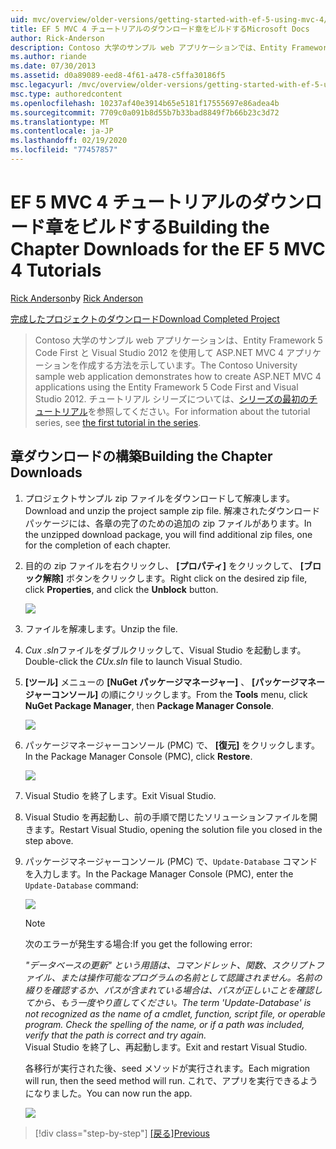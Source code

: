 ```yaml
---
uid: mvc/overview/older-versions/getting-started-with-ef-5-using-mvc-4/building-the-ef5-mvc4-chapter-downloads
title: EF 5 MVC 4 チュートリアルのダウンロード章をビルドするMicrosoft Docs
author: Rick-Anderson
description: Contoso 大学のサンプル web アプリケーションでは、Entity Framework 5 Code First と Visual Studio を使用して ASP.NET MVC 4 アプリケーションを作成する方法を示しています。
ms.author: riande
ms.date: 07/30/2013
ms.assetid: d0a89089-eed8-4f61-a478-c5ffa30186f5
msc.legacyurl: /mvc/overview/older-versions/getting-started-with-ef-5-using-mvc-4/building-the-ef5-mvc4-chapter-downloads
msc.type: authoredcontent
ms.openlocfilehash: 10237af40e3914b65e5181f17555697e86adea4b
ms.sourcegitcommit: 7709c0a091b8d55b7b33bad8849f7b66b23c3d72
ms.translationtype: MT
ms.contentlocale: ja-JP
ms.lasthandoff: 02/19/2020
ms.locfileid: "77457857"
---
```

# <a name="building-the-chapter-downloads-for-the-ef-5-mvc-4-tutorials"></a><span data-ttu-id="553ea-103">EF 5 MVC 4 チュートリアルのダウンロード章をビルドする</span><span class="sxs-lookup"><span data-stu-id="553ea-103">Building the Chapter Downloads for the EF 5 MVC 4 Tutorials</span></span>

<span data-ttu-id="553ea-104">[Rick Anderson](https://twitter.com/RickAndMSFT)</span><span class="sxs-lookup"><span data-stu-id="553ea-104">by [Rick Anderson](https://twitter.com/RickAndMSFT)</span></span>

[<span data-ttu-id="553ea-105">完成したプロジェクトのダウンロード</span><span class="sxs-lookup"><span data-stu-id="553ea-105">Download Completed Project</span></span>](https://code.msdn.microsoft.com/Getting-Started-with-dd0e2ed8)

> <span data-ttu-id="553ea-106">Contoso 大学のサンプル web アプリケーションは、Entity Framework 5 Code First と Visual Studio 2012 を使用して ASP.NET MVC 4 アプリケーションを作成する方法を示しています。</span><span class="sxs-lookup"><span data-stu-id="553ea-106">The Contoso University sample web application demonstrates how to create ASP.NET MVC 4 applications using the Entity Framework 5 Code First and Visual Studio 2012.</span></span> <span data-ttu-id="553ea-107">チュートリアル シリーズについては、[シリーズの最初のチュートリアル](creating-an-entity-framework-data-model-for-an-asp-net-mvc-application.md)を参照してください。</span><span class="sxs-lookup"><span data-stu-id="553ea-107">For information about the tutorial series, see [the first tutorial in the series](creating-an-entity-framework-data-model-for-an-asp-net-mvc-application.md).</span></span>

## <a name="building-the-chapter-downloads"></a><span data-ttu-id="553ea-108">章ダウンロードの構築</span><span class="sxs-lookup"><span data-stu-id="553ea-108">Building the Chapter Downloads</span></span>

1. <span data-ttu-id="553ea-109">プロジェクトサンプル zip ファイルをダウンロードして解凍します。</span><span class="sxs-lookup"><span data-stu-id="553ea-109">Download and unzip the  project sample zip file.</span></span> <span data-ttu-id="553ea-110">解凍されたダウンロードパッケージには、各章の完了のための追加の zip ファイルがあります。</span><span class="sxs-lookup"><span data-stu-id="553ea-110">In the unzipped download package, you will find additional zip files, one for the completion of each chapter.</span></span>
2. <span data-ttu-id="553ea-111">目的の zip ファイルを右クリックし、 **[プロパティ]** をクリックして、 **[ブロック解除]** ボタンをクリックします。</span><span class="sxs-lookup"><span data-stu-id="553ea-111">Right click on the desired zip file, click **Properties**, and click the **Unblock** button.</span></span>  
  
    ![](building-the-ef5-mvc4-chapter-downloads/_static/image1.png)
3. <span data-ttu-id="553ea-112">ファイルを解凍します。</span><span class="sxs-lookup"><span data-stu-id="553ea-112">Unzip the file.</span></span>
4. <span data-ttu-id="553ea-113">*Cux .sln*ファイルをダブルクリックして、Visual Studio を起動します。</span><span class="sxs-lookup"><span data-stu-id="553ea-113">Double-click the *CUx.sln* file to launch Visual Studio.</span></span>
5. <span data-ttu-id="553ea-114">**[ツール]** メニューの **[NuGet パッケージマネージャー]** 、 **[パッケージマネージャーコンソール]** の順にクリックします。</span><span class="sxs-lookup"><span data-stu-id="553ea-114">From the **Tools** menu, click **NuGet Package Manager**, then **Package Manager Console**.</span></span>  
  
    ![](building-the-ef5-mvc4-chapter-downloads/_static/image2.png)
6. <span data-ttu-id="553ea-115">パッケージマネージャーコンソール (PMC) で、 **[復元]** をクリックします。</span><span class="sxs-lookup"><span data-stu-id="553ea-115">In the Package Manager Console (PMC), click **Restore**.</span></span>  
  
    ![](building-the-ef5-mvc4-chapter-downloads/_static/image3.png)
7. <span data-ttu-id="553ea-116">Visual Studio を終了します。</span><span class="sxs-lookup"><span data-stu-id="553ea-116">Exit Visual Studio.</span></span>
8. <span data-ttu-id="553ea-117">Visual Studio を再起動し、前の手順で閉じたソリューションファイルを開きます。</span><span class="sxs-lookup"><span data-stu-id="553ea-117">Restart Visual Studio, opening the solution file you closed in the step above.</span></span>
9. <span data-ttu-id="553ea-118">パッケージマネージャーコンソール (PMC) で、`Update-Database` コマンドを入力します。</span><span class="sxs-lookup"><span data-stu-id="553ea-118">In the Package Manager Console (PMC), enter the `Update-Database` command:</span></span>  
  
    ![](building-the-ef5-mvc4-chapter-downloads/_static/image4.png)  

    > [!NOTE]
    > <span data-ttu-id="553ea-119">次のエラーが発生する場合:</span><span class="sxs-lookup"><span data-stu-id="553ea-119">If you get the following error:</span></span>  
    >   
    >  <span data-ttu-id="553ea-120">*"データベースの更新" という用語は、コマンドレット、関数、スクリプトファイル、または操作可能なプログラムの名前として認識されません。名前の綴りを確認するか、パスが含まれている場合は、パスが正しいことを確認してから、もう一度やり直してください。*</span><span class="sxs-lookup"><span data-stu-id="553ea-120">*The term 'Update-Database' is not recognized as the name of a cmdlet, function, script file, or operable program. Check the spelling of the name, or if a path was included, verify that the path is correct and try again.*</span></span>  
    > <span data-ttu-id="553ea-121">Visual Studio を終了し、再起動します。</span><span class="sxs-lookup"><span data-stu-id="553ea-121">Exit and restart Visual Studio.</span></span>

    <span data-ttu-id="553ea-122">各移行が実行された後、seed メソッドが実行されます。</span><span class="sxs-lookup"><span data-stu-id="553ea-122">Each migration will run, then the seed method will run.</span></span> <span data-ttu-id="553ea-123">これで、アプリを実行できるようになりました。</span><span class="sxs-lookup"><span data-stu-id="553ea-123">You can now run the app.</span></span>

    ![](building-the-ef5-mvc4-chapter-downloads/_static/image5.png)

> [!div class="step-by-step"]
> <span data-ttu-id="553ea-124">[[戻る]](advanced-entity-framework-scenarios-for-an-mvc-web-application.md)</span><span class="sxs-lookup"><span data-stu-id="553ea-124">[Previous](advanced-entity-framework-scenarios-for-an-mvc-web-application.md)</span></span>
